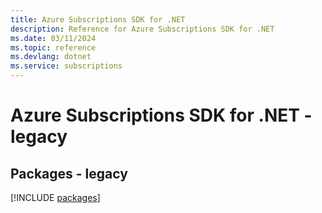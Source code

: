 ```yaml
---
title: Azure Subscriptions SDK for .NET
description: Reference for Azure Subscriptions SDK for .NET
ms.date: 03/11/2024
ms.topic: reference
ms.devlang: dotnet
ms.service: subscriptions
---
```

# Azure Subscriptions SDK for .NET - legacy
## Packages - legacy
[!INCLUDE [packages](subscriptions-index.md)]